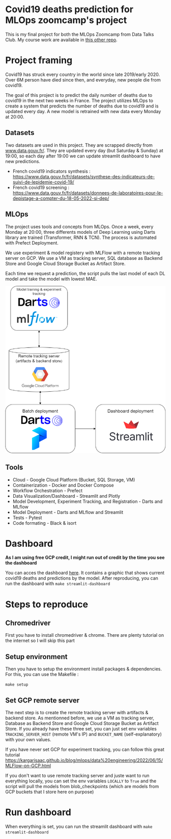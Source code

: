 # Covid19 deaths prediction for MLOps zoomcamp's project

This is my final project for both the MLOps Zoomcamp from Data Talks Club. My course work are available in [this other repo](https://github.com/WLDCH/mlops-zoomcamp).

# Project framing

Covid19 has struck every country in the world since late 2019/early 2020. Over 6M person have died since then, and everyday, new people die from covid19.

The goal of this project is to predict the daily number of deaths due to covid19 in the next two weeks in France. The project utilizes MLOps to create a system that predicts the number of deaths due to covid19 and is updated every day. A new model is retrained with new data every Monday at 20:00.

## Datasets

Two datasets are used in this project. They are scrapped directly from www.data.gouv.fr/. They are updated every day (but Saturday & Sunday) at 19:00, so each day after 19:00 we can update streamlit dashboard to have new predictions.

* French covid19 indicators synthesis : https://www.data.gouv.fr/fr/datasets/synthese-des-indicateurs-de-suivi-de-lepidemie-covid-19/
* French covid19 screening : https://www.data.gouv.fr/fr/datasets/donnees-de-laboratoires-pour-le-depistage-a-compter-du-18-05-2022-si-dep/

## MLOps

The project uses tools and concepts from MLOps. Once a week, every Monday at 20:00, three differents models of Deep Learning using Darts library are trained (Transformer, RNN & TCN). The process is automated with Prefect Deployment.

We use experiment & model registery with MLFlow with a remote tracking server on GCP. We use a VM as tracking server, SQL database as Backend Store and Google Cloud Storage Bucket as Artifact Store.

Each time we request a prediction, the script pulls the last model of each DL model and take the model with lowest MAE.


![MLOps_diagram](fig/MLOps_diagram.png)

## Tools

* Cloud - Google Cloud Platform (Bucket, SQL Storage, VM)
* Containerization - Docker and Docker Compose
* Workflow Orchestration - Prefect
* Data Visualization/Dashboard - Streamlit and Plotly 
* Model Development, Experiment Tracking, and Registration - Darts and MLflow
* Model Deployment - Darts and MLflow and Streamlit
* Tests - Pytest
* Code formating - Black & isort

# Dashboard

<b> As I am using free GCP credit, I might run out of credit by the time you see the dashboard </b>

You can acces the dashboard [here](http://35.210.155.194:8501/). It contains a graphic that shows current covid19 deaths and predictions by the model.
After reproducing, you can run the dashboard with `make streamlit-dashboard`

# Steps to reproduce

## Chromedriver

First you have to install chromedriver & chrome. There are plenty tutorial on the internet so I will skip this part

## Setup environment

Then you have to setup the environment install packages & dependencies. For this, you can use the Makefile :

`make setup`

## Set GCP remote server

The next step is to create the remote tracking server with artifacts & backend store. As mentionned before, we use a VM as tracking server, Database as Backend Store and Google Cloud Storage Bucket as Artifact Store. If you already have these three set, you can just set env variables `TRACKING_SERVER_HOST` (remote VM's IP) and `BUCKET_NAME` (self-explanatory) with your own values. 

If you have never set GCP for experiment tracking, you can follow this great tutorial https://kargarisaac.github.io/blog/mlops/data%20engineering/2022/06/15/MLFlow-on-GCP.html

If you don't want to use remote tracking server and juste want to run everything locally, you can set the env variables `LOCALLY` to `True` and the script will pull the models from blob_checkpoints (which are models from GCP buckets that I store here on purpose)

# Run dashboard

When everything is set, you can run the streamlit dashboard with `make streamlit-dashboard`

